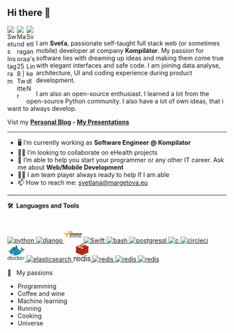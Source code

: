## Hi there 👋

<a href="https://www.instagram.com/swetus/" target="new">
  <img align="left" alt="Swetus Instagram" width="22px" src="https://raw.githubusercontent.com/hussainweb/hussainweb/main/icons/instagram.png" />
</a>
<a href="https://twitter.com/Mandragora258" target="new">
  <img align="left" alt="Mandragora258 | Twitter" width="22px" src="https://raw.githubusercontent.com/peterthehan/peterthehan/master/assets/twitter.svg" />
</a>
<a href="https://www.linkedin.com/in/msvetlana/" target="new">
  <img align="left" alt="Svetlana's LinkedIN" width="22px" src="https://raw.githubusercontent.com/peterthehan/peterthehan/master/assets/linkedin.svg" />
</a>
<br />

I am **Sveťa**, passionate self-taught full stack web (or sometimes mobile) developer at company **Kompilátor**. My passion for software lies with dreaming up ideas and making them come true with elegant interfaces and safe code. I am joining data analyse, architecture, UI and coding experience during product development.

I am also an open-source enthusiast. I learned a lot from the open-source Python community. I also have a lot of own ideas, that i want to always develop.

Vist my **[Personal Blog](https://svetlanamargetova.wordpress.com/) - [My Presentations](https://www.slideshare.net/svetusmargetova)**

---

- :desktop_computer: I’m currently working as **Software Engineer @ Kompilator**
- :woman_health_worker: I’m looking to collaborate on eHealth projects
- :hugs: I’m able to help you start your programmer or any other IT career. Ask me about **Web/Mobile Development**
- :dancing_women: I am team player always ready to help If I am able
- 📫  How to reach me: svetlana@margetova.eu

---

  <summary><b>🛠️&nbsp;&nbsp;Languages&nbsp;and&nbsp;Tools</b></summary>
  <br/>
  <p align="left"> 
    <a href="https://www.python.org/" target="_blank"> 
      <img src="https://upload.wikimedia.org/wikipedia/commons/c/c3/Python-logo-notext.svg" alt="python" width="40" height="40"/>
    </a>
    <a href="https://www.djangoproject.com/" target="_blank"> 
      <img src="https://upload.wikimedia.org/wikipedia/commons/7/75/Django_logo.svg" alt="django" width="40" height="40"/> 
    </a> 
    <a href="https://aws.amazon.com" target="_blank"> 
      <img src="https://raw.githubusercontent.com/devicons/devicon/master/icons/amazonwebservices/amazonwebservices-original-wordmark.svg" alt="aws" width="40" height="40"/>
    </a>
    <a href="https://developer.apple.com/swift/" target="_blank"> 
      <img src="https://upload.wikimedia.org/wikipedia/commons/9/9d/Swift_logo.svg" alt="Swift" width="40" height="40"/> 
    </a> 
    <a href="https://www.gnu.org/software/bash/" target="_blank"> 
      <img src="https://www.vectorlogo.zone/logos/gnu_bash/gnu_bash-icon.svg" alt="bash" width="40" height="40"/> 
    </a> 
    <a href="https://www.postgresql.org/" target="_blank"> 
      <img src="https://upload.wikimedia.org/wikipedia/commons/2/29/Postgresql_elephant.svg" alt="postgresql" width="40" height="40"/> 
    </a> 
    <a href="https://reactjs.org/" target="_blank"> 
      <img src="https://upload.wikimedia.org/wikipedia/commons/a/a7/React-icon.svg" alt="c" width="40" height="40"/> 
    </a> 
    <a href="https://www.snowflake.com/" target="_blank"> 
      <img src="https://upload.wikimedia.org/wikipedia/commons/f/ff/Snowflake_Logo.svg" alt="circleci" width="40" height="40"/> 
    </a> 
    <a href="https://www.docker.com/" target="_blank"> 
      <img src="https://raw.githubusercontent.com/devicons/devicon/master/icons/docker/docker-original-wordmark.svg" alt="docker" width="40" height="40"/> 
    </a> 
    <a href="https://www.elastic.co" target="_blank"> 
      <img src="https://www.vectorlogo.zone/logos/elastic/elastic-icon.svg" alt="elasticsearch" width="40" height="40"/> 
    </a> 
    <a href="https://redis.io" target="_blank"> 
      <img src="https://raw.githubusercontent.com/devicons/devicon/master/icons/redis/redis-original-wordmark.svg" alt="redis" width="40" height="40"/> 
    </a>
    <a href="https://firebase.google.com/" target="_blank"> 
      <img src="https://upload.wikimedia.org/wikipedia/commons/3/37/Firebase_Logo.svg" alt="redis" width="40" height="40"/> 
    </a>
    <a href="https://jupyter.org/" target="_blank"> 
      <img src="https://upload.wikimedia.org/wikipedia/commons/3/38/Jupyter_logo.svg" alt="redis" width="40" height="40"/> 
    </a>
    <a href="https://www.keboola.com/" target="_blank"> 
      <img src="https://www.vectorlogo.zone/util/preview.html?image=/logos/keboola/keboola-ar21.svg" alt="redis" width="40" height="40"/> 
    </a>
     </p>

🧡 &nbsp;&nbsp;My passions

* Programming
* Coffee and wine
* Machine learning
* Running
* Cooking
* Universe
